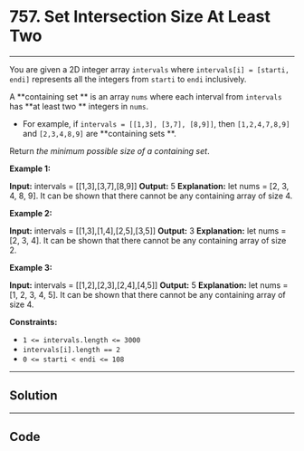 # 757. Set Intersection Size At Least Two

---

You are given a 2D integer array `intervals` where `intervals[i] = [starti, endi]` represents all the integers from `starti` to `endi` inclusively.

A **containing set ** is an array `nums` where each interval from `intervals` has **at least two ** integers in `nums`.

  * For example, if `intervals = [[1,3], [3,7], [8,9]]`, then `[1,2,4,7,8,9]` and `[2,3,4,8,9]` are **containing sets **.



Return _the minimum possible size of a containing set_.

 

**Example 1:**


**Input:** intervals = [[1,3],[3,7],[8,9]]
**Output:** 5
**Explanation:** let nums = [2, 3, 4, 8, 9].
It can be shown that there cannot be any containing array of size 4.


**Example 2:**


**Input:** intervals = [[1,3],[1,4],[2,5],[3,5]]
**Output:** 3
**Explanation:** let nums = [2, 3, 4].
It can be shown that there cannot be any containing array of size 2.


**Example 3:**


**Input:** intervals = [[1,2],[2,3],[2,4],[4,5]]
**Output:** 5
**Explanation:** let nums = [1, 2, 3, 4, 5].
It can be shown that there cannot be any containing array of size 4.


 

**Constraints:**

  * `1 <= intervals.length <= 3000`
  * `intervals[i].length == 2`
  * `0 <= starti < endi <= 108`

---

## Solution



---

## Code
```python


```